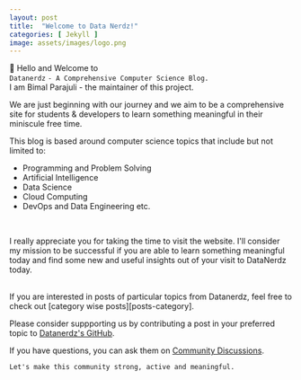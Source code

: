 ```yaml
---
layout: post
title:  "Welcome to Data Nerdz!"
categories: [ Jekyll ]
image: assets/images/logo.png
---
```

👋 Hello and Welcome to <br>`Datanerdz` `- A Comprehensive Computer Science Blog.` <br> I am Bimal Parajuli - the maintainer of this project.
<br>

We are just beginning with our journey and we aim to be a comprehensive site for students & developers to learn something meaningful in their miniscule free time. 

This blog is based around computer science topics that include but not limited to:
- Programming and Problem Solving
- Artificial Intelligence
- Data Science
- Cloud Computing 
- DevOps and Data Engineering etc.

<br>

I really appreciate you for taking the time to visit the website. I'll consider my mission to be successful if you are able to learn something meaningful today and find some new and useful insights out of your visit to DataNerdz today.


<br>
If you are interested in posts of particular topics from Datanerdz, feel free to check out [category wise posts][posts-category]. 

Please consider suppporting us by contributing a post in your preferred topic to [Datanerdz's GitHub][Datanerdz-repo]. 

If you have questions, you can ask them on [Community Discussions][Discussions].


`Let's make this community strong, active and meaningful.`

[posts-category]: /categories.html
[Datanerdz-repo]: https://github.com/bimal-parajuli/Datanerdz/
[Discussions]: https://github.com/bimal-parajuli/Datanerdz/discussions/
